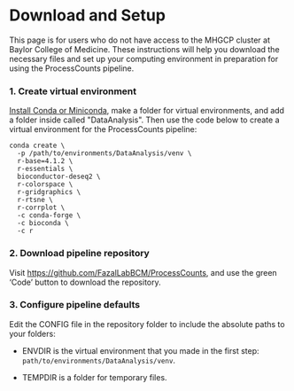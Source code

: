 # Download and Setup

This page is for users who do not have access to the MHGCP cluster at Baylor College of Medicine.
These instructions will help you download the necessary files and set up your computing environment 
in preparation for using the ProcessCounts pipeline.


### 1. Create virtual environment

[Install Conda or Miniconda](https://docs.conda.io/projects/conda/en/latest/user-guide/install/index.html), 
make a folder for virtual environments, and add a folder inside called "DataAnalysis". Then use the code 
below to create a virtual environment for the ProcessCounts pipeline: 

```
conda create \
  -p /path/to/environments/DataAnalysis/venv \
  r-base=4.1.2 \
  r-essentials \
  bioconductor-deseq2 \
  r-colorspace \
  r-gridgraphics \
  r-rtsne \
  r-corrplot \
  -c conda-forge \
  -c bioconda \
  -c r
```


### 2. Download pipeline repository

Visit https://github.com/FazalLabBCM/ProcessCounts, and use the green ‘Code’ button to download the repository. 


### 3. Configure pipeline defaults

Edit the CONFIG file in the repository folder to include the absolute paths to your folders:

* ENVDIR is the virtual environment that you made in the first step: `path/to/environments/DataAnalysis/venv`.
  
* TEMPDIR is a folder for temporary files.
